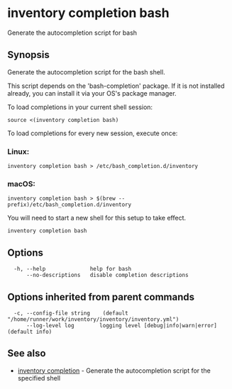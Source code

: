 # inventory completion bash

Generate the autocompletion script for bash

## Synopsis

Generate the autocompletion script for the bash shell.

This script depends on the 'bash-completion' package.
If it is not installed already, you can install it via your OS's package manager.

To load completions in your current shell session:

	source <(inventory completion bash)

To load completions for every new session, execute once:

### Linux:

	inventory completion bash > /etc/bash_completion.d/inventory

### macOS:

	inventory completion bash > $(brew --prefix)/etc/bash_completion.d/inventory

You will need to start a new shell for this setup to take effect.


```
inventory completion bash
```

## Options

```
  -h, --help              help for bash
      --no-descriptions   disable completion descriptions
```

## Options inherited from parent commands

```
  -c, --config-file string    (default "/home/runner/work/inventory/inventory/inventory.yml")
      --log-level log        logging level [debug|info|warn|error] (default info)
```

## See also

* [inventory completion](inventory_completion.md)	 - Generate the autocompletion script for the specified shell

